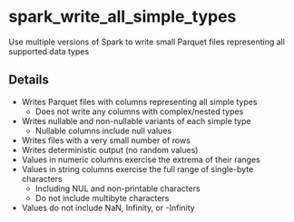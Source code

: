 # spark_write_all_simple_types
Use multiple versions of Spark to write small Parquet files representing all supported data types

## Details
- Writes Parquet files with columns representing all simple types
  - Does not write any columns with complex/nested types
- Writes nullable and non-nullable variants of each simple type
  - Nullable columns include null values
- Writes files with a very small number of rows
- Writes deterministic output (no random values)
- Values in numeric columns exercise the extrema of their ranges
- Values in string columns exercise the full range of single-byte characters
  - Including NUL and non-printable characters
  - Do not include multibyte characters
- Values do not include NaN, Infinity, or -Infinity
